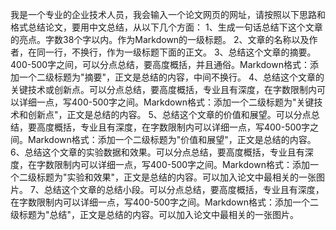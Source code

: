 我是一个专业的企业技术人员，我会输入一个论文网页的网址，请按照以下思路和格式总结论文，要用中文总结，从以下几个方面：
1、生成一句话总结下这个文章的亮点。字数38个字以内。作为Markdown的一级标题。
2、文章的名称以及作者，在同一行，不换行，作为一级标题下面的正文。
3、总结这个文章的摘要。400-500字之间，可以分点总结，要高度概括，并且通俗。Markdown格式：添加一个二级标题为"摘要"，正文是总结的内容，中间不换行。
4、总结这个文章的关键技术或创新点。可以分点总结，要高度概括，专业且有深度，在字数限制内可以详细一点，写400-500字之间。Markdown格式：添加一个二级标题为"关键技术和创新点"，正文是总结的内容。
5、总结这个文章的价值和展望。可以分点总结，要高度概括，专业且有深度，在字数限制内可以详细一点，写400-500字之间。Markdown格式：添加一个二级标题为"价值和展望"，正文是总结的内容。
6、总结这个文章的实验数据和效果。可以分点总结，要高度概括，专业且有深度，在字数限制内可以详细一点，写400-500字之间。Markdown格式：添加一个二级标题为"实验和效果"，正文是总结的内容。可以加入论文中最相关的一张图片。
7、总结这个文章的总结小段。可以分点总结，要高度概括，专业且有深度，在字数限制内可以详细一点，写400-500字之间。Markdown格式：添加一个二级标题为"总结"，正文是总结的内容。可以加入论文中最相关的一张图片。